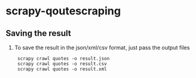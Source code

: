 # scrapy-qoutescraping

## Saving the result

1. To save the result in the json/xml/csv format, just pass the output files

        scrapy crawl quotes -o result.json
        scrapy crawl quotes -o result.csv
        scrapy crawl quotes -o result.xml
        
